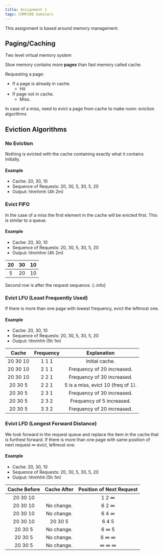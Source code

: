 ```yaml
---
title: Assignment 1
tags: COMP108 Seminars
---
```

This assignment is based around memory management.
## Paging/Caching
Two level virtual memory system

Slow memory contains more **pages** than fast memory called cache.

Requesting a page:

* If a page is already in cache.
	* Hit
* If page not in cache.
	* Miss.

In case of a miss, need to evict a page from cache to make room:
eviction algorithms

## Eviction Algorithms
### No Eviction

Nothing is evicted with the cache containing exactly what it contains initially. 

#### Example
* Cache: 20, 30, 10
* Sequence of Requests: 20, 30, 5, 30, 5, 20
* Output: hhmhmh (4h 2m)

### Evict FIFO
In the case of a miss the first element in the cache will be evicted first. This is similar to a queue.
#### Example
* Cache: 20, 30, 10
* Sequence of Requests: 20, 30, 5, 30, 5, 20
* Output: hhmhhm (4h 2m)

| 20 | 30 | 10 |
| :-: | :-: | :-: |
| 5 | 20 | 10 |

Second row is after the request sequence.
{:.info}

### Evict LFU (Least Frequently Used)
If there is more than one page with lowest frequency, evict the leftmost one.
#### Example
* Cache: 20, 30, 10
* Sequence of Requests: 20, 30, 5, 30, 5, 20
* Output: hhmhhh (5h 1m)

| Cache | Frequency | Explanation |
| :-: | :-: | :-: |
| 20 30 10 | 1 1 1 | Initial cache. |
| 20 30 10 | 2 1 1 | Frequency of 20 increased. |
| 20 30 10 | 2 2 1 | Frequency of 30 increased. |
| 20 30 5 | 2 2 1 | 5 is a miss, evict 10 (freq of 1). |
| 20 30 5 | 2 3 1 | Frequency of 30 increased. |
| 20 30 5 | 2 3 2 | Frequency of 5 increased. |
| 20 30 5 | 3 3 2 | Frequency of 20 increased. |

### Evict LFD (Longest Forward Distance)
We look forward in the request queue and replace the item in the cache that is furthest forward.
If there is more than one page with same position of next request $\infty$ evict, leftmost one.
#### Example
* Cache: 20, 30, 10
* Sequence of Requests: 20, 30, 5, 30, 5, 20
* Output: hhmhhh (5h 1m)

| Cache Before | Cache After | Position of Next Request |
| :-: | :-: | :-: |
| 20 30 10 |  | 1 2 $\infty$ |
| 20 30 10 | No change. | 6 2 $\infty$ |
| 20 30 10 | No change. | 6 4 $\infty$ |
| 20 30 10 | 20 30 5 | 6 4 5 |
| 20 30 5 | No change. | 6 $\infty$ 5 |
| 20 30 5 | No change. | 6 $\infty$ $\infty$ |
| 20 30 5 | No change. | $\infty$ $\infty$ $\infty$ |